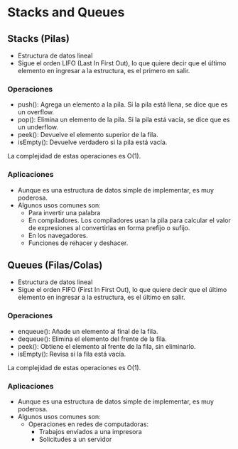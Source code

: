 # Stacks and Queues

## Stacks (Pilas)
- Estructura de datos lineal
- Sigue el orden LIFO (Last In First Out), lo que quiere decir que el último elemento en ingresar a la estructura, es el primero en salir. 

### Operaciones
- push(): Agrega un elemento a la pila. Si la pila está llena, se dice que es un overflow. 
- pop(): Elimina un elemento de la pila. Si la pila está vacía, se dice que es un underflow.
- peek(): Devuelve el elemento superior de la fila.
- isEmpty(): Devuelve verdadero si la pila está vacía.

La complejidad de estas operaciones es O(1). 

### Aplicaciones 
- Aunque es una estructura de datos simple de implementar, es muy poderosa. 
- Algunos usos comunes son: 
  - Para invertir una palabra
  - En compiladores. Los compiladores usan la pila para calcular el valor de expresiones al convertirlas en forma prefijo o sufijo. 
  - En los navegadores. 
  - Funciones de rehacer y deshacer. 
  
## Queues (Filas/Colas)
- Estructura de datos lineal
- Sigue el orden FIFO (First In First Out), lo que quiere decir que el último elemento en ingresar a la estructura, es el último en salir. 

### Operaciones
- enqueue(): Añade un elemento al final de la fila. 
- dequeue(): Elimina el elemento del frente de la fila. 
- peek(): Obtiene el elemento al frente de la fila, sin eliminarlo. 
- isEmpty(): Revisa si la fila está vacía. 
  
La complejidad de estas operaciones es O(1). 

### Aplicaciones
- Aunque es una estructura de datos simple de implementar, es muy poderosa. 
- Algunos usos comunes son: 
  - Operaciones en redes de computadoras: 
    - Trabajos envíados a una impresora
    - Solicitudes a un servidor 